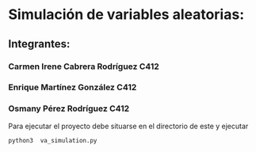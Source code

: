 # Simulación de variables aleatorias:

## Integrantes:

### Carmen Irene Cabrera Rodríguez C412
### Enrique Martínez González C412
### Osmany Pérez Rodríguez C412

Para ejecutar el proyecto debe situarse en el directorio de este y ejecutar

    python3  va_simulation.py